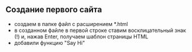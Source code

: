 ## Создание первого сайта
- создаем в папке файл с расширением *.html
- в созданном файле в первой строке ставим восклицательный знак (!) и, нажав Enter, получаем шаблон страницы HTML
- добавили функцию "Say Hi"
